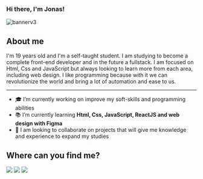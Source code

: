 
### Hi there, I'm Jonas!
![bannerv3](https://user-images.githubusercontent.com/69450120/111510924-feea2280-872c-11eb-8fb3-a83fb9470eb3.png)

## About me 

I'm 19 years old and I'm a self-taught student. I am studying to become a complete front-end developer and in the future a fullstack. I am focused on Html, Css and JavaScript but always looking to learn more from each area, including web design. I like programming because with it we can revolutionize the world and bring a lot of automation and ease to us.

- - -

- 🎓 I’m currently working on improve my soft-skills and programming abilities
- 📚 I’m currently learning **Html, Css, JavaScript, ReactJS and web design with Figma**
- 👯 I am looking to collaborate on projects that will give me knowledge and experience to expand my studies

## Where can you find me?

[<img src = "https://img.shields.io/badge/Instagram-E4405F?style=for-the-badge&logo=instagram&logoColor=white">](https://www.instagram.com/jonasmontiero/) 
[<img src = "https://img.shields.io/badge/Gmail-D14836?style=for-the-badge&logo=gmail&logoColor=white">](mfernandes.jonas@gmail.com)
[<img src = "https://img.shields.io/badge/LinkedIn-0077B5?style=for-the-badge&logo=linkedin&logoColor=white">](https://www.linkedin.com/in/jonas-monteiro-fernandes-a676641b7/)
<!--
**jonasmfernandes/jonasmfernandes** is a ✨ _special_ ✨ repository because its `README.md` (this file) appears on your GitHub profile.
[<img src = "https://img.shields.io/badge/instagram-%23E4405F.svg?&style=for-the-badge&logo=instagram&logoColor=white">](https://www.instagram.com/USERNAME/)
- 📫 How to reach me: ...

- ⚡ Fun fact: ...
-->
